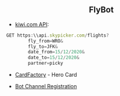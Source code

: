 ## <center>FlyBot</center>

* [kiwi.com API](https://kiwi.com): 

```javascript
GET https:\\api.skypicker.com/flights?
        fly_from=WRO&
        fly_to=JFK&
        date_from=15/12/2020&
        date_to=15/12/2020&
        partner=picky
```

*  [CardFactory](https://docs.microsoft.com/en-us/javascript/api/botbuilder-core/cardfactory?view=botbuilder-ts-latest#remarks) - Hero Card

* [Bot Channel Registration](https://docs.microsoft.com/en-us/azure/bot-service/bot-service-quickstart-registration?view=azure-bot-service-4.0)